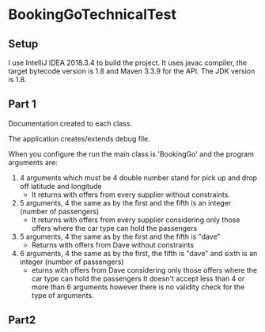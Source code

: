# BookingGoTechnicalTest

## Setup

I use IntelliJ IDEA 2018.3.4 to build the project. It uses javac compiler, the target bytecode version is 1.8 and Maven 3.3.9 for the API. The JDK version is 1.8.

## Part 1

Documentation created to each class.

The application creates/extends debug file.

When you configure the run the main class is 'BookingGo' and the program arguments are:
1. 4 arguments which must be 4 double number stand for pick up and drop off latitude and longitude
    - It returns with offers from every supplier without constraints.
2. 5 arguments, 4 the same as by the first and the fifth is an integer (number of passengers)
    - It returns with offers from every supplier considering only those offers where the car type can hold the passengers
3. 5 arguments, 4 the same as by the first and the fifth is "dave"
    - Returns with offers from Dave without constraints
4. 6 arguments, 4 the same as by the first, the fifth is "dave" and sixth is an integer (number of passengers)
    - eturns with offers from Dave considering only those offers where the car type can hold the passengers
It doesn't accept less than 4 or more than 6 arguments however there is no validity check for the type of arguments.

## Part2
